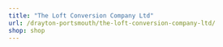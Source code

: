 ```yaml
---
title: "The Loft Conversion Company Ltd"
url: /drayton-portsmouth/the-loft-conversion-company-ltd/
shop: shop
---
```

